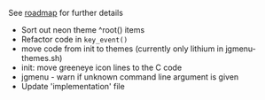 See [roadmap](https://jgmenu.github.io/roadmap.html) for further details

- Sort out neon theme ^root() items
- Refactor code in `key_event()`
- move code from init to themes (currently only lithium in jgmenu-themes.sh)
- init: move greeneye icon lines to the C code
- jgmenu - warn if unknown command line argument is given
- Update 'implementation' file
